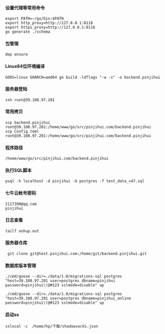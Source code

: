 #### 设置代理等常用命令
    export PATH=~/go/bin:$PATH
    export http_proxy=http://127.0.0.1:8118
    export https_proxy=http://127.0.0.1:8118
    go generate ./schema

#### 包管理 
    dep ensure

#### Linux64位环境编译
    GOOS=linux GOARCH=amd64 go build -ldflags "-w -s" -o backend.pinjihui

#### 服务器登陆
    ssh root@39.108.97.201

#### 常用拷贝
    scp backend.pinjihui root@39.108.97.201:/home/www/go/src/pinjihui.com/backend.pinjihui
    scp Config.toml root@39.108.97.201:/home/www/go/src/pinjihui.com/backend.pinjihui

#### 程序路径
    /home/www/go/src/pinjihui.com/backend.pinjihui

#### 执行SQL脚本
    psql -h localhost -d pinjihui -U postgres -f test_data_v47.sql

#### 七牛云帐号密码
    2117390@qq.com
    pinjihui

#### 日志查看
    tailf nohup.out

#### 服务器仓库
     git clone git@test.pinjihui.com:/home/git/backend.pinjihui.git

#### 数据库版本管理
    ./cmd/goose --dir=./data/1.0/migrations-sql postgres "host=39.108.97.201 user=postgres dbname=pinjihui password=pinjihui\!@#123 sslmode=disable" up

    ./cmd/goose --dir=./data/1.0/migrations-sql postgres "host=39.108.97.201 user=postgres dbname=pinjihui_online password=pinjihui\!@#123 sslmode=disable" up

#### 启动ss
    sslocal -c  /home/hp/下载/shadowsocks.json